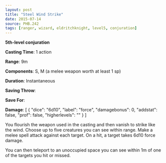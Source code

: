 ```yaml
---
layout: post
title: "Steel Wind Strike"
date: 2015-07-14
source: PHB.242
tags: [ranger, wizard, eldritchknight, level5, conjuration]
---
```


**5th-level conjuration**

**Casting Time**: 1 action

**Range**: 9m

**Components**: S, M (a melee weapon worth at least 1 sp)

**Duration**: Instantaneous

**Saving Throw**:

**Save For**:

**Damage**: [ { "dice": "6d10", "label": "force", "damagebonus": 0, "addstat": false, "prof": false, "higherlevels": "" } ]

You flourish the weapon used in the casting and then vanish to strike like the wind. Choose up to five creatures you can see within range. Make a melee spell
attack against each target. On a hit, a target takes 6d10 force damage.

You can then teleport to an unoccupied space you can see within 1m of one of the targets you hit or missed.
